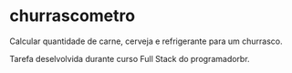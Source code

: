 # churrascometro
Calcular quantidade de carne, cerveja e refrigerante para um churrasco.

Tarefa deselvolvida durante curso Full Stack do programadorbr.
